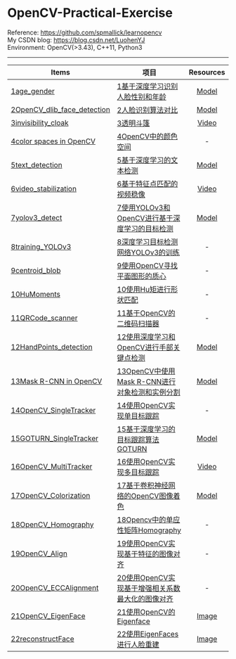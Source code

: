 # OpenCV-Practical-Exercise
Reference: https://github.com/spmallick/learnopencv  
My CSDN blog: https://blog.csdn.net/LuohenYJ  
Environment: OpenCV(>3.43), C++11, Python3

---------------------------
|Items|项目|Resources|
|------|------|:------:|
|[1age_gender](https://www.learnopencv.com/age-gender-classification-using-opencv-deep-learning-c-python/)|[1基于深度学习识别人脸性别和年龄](https://blog.csdn.net/LuohenYJ/article/details/88134634)|[Model](https://github.com/luohenyueji/OpenCV-Model-ZOO/tree/master/OpenCV-Practical-Exercise-Model)|
|[2OpenCV_dlib_face_detection](https://www.learnopencv.com/face-detection-opencv-dlib-and-deep-learning-c-python/)|[2人脸识别算法对比](https://blog.csdn.net/LuohenYJ/article/details/88183455)|[Model](https://github.com/luohenyueji/OpenCV-Model-ZOO/tree/master/OpenCV-Practical-Exercise-Model)|
|[3invisibility_cloak](https://www.learnopencv.com/invisibility-cloak-using-color-detection-and-segmentation-with-opencv/)|[3透明斗篷](https://blog.csdn.net/LuohenYJ/article/details/88218789)|[Video](https://github.com/luohenyueji/OpenCV-ML-Model/tree/master/OpenCV-Practical-Exercise-Model/videos)|
|[4color spaces in OpenCV](https://www.learnopencv.com/color-spaces-in-opencv-cpp-python/)|[4OpenCV中的颜色空间](https://blog.csdn.net/LuohenYJ/article/details/88237008)|-|
|[5text_detection](https://www.learnopencv.com/deep-learning-based-text-detection-using-opencv-c-python/)|[5基于深度学习的文本检测](https://blog.csdn.net/LuohenYJ/article/details/88248984)|[Model](https://github.com/luohenyueji/OpenCV-Model-ZOO/tree/master/OpenCV-Practical-Exercise-Model)|
|[6video_stabilization](https://www.learnopencv.com/video-stabilization-using-point-feature-matching-in-opencv/)|[6基于特征点匹配的视频稳像](https://blog.csdn.net/LuohenYJ/article/details/88355444)|[Video](https://github.com/luohenyueji/OpenCV-ML-Model/tree/master/OpenCV-Practical-Exercise-Model/videos)|
|[7yolov3_detect](https://www.learnopencv.com/deep-learning-based-object-detection-using-yolov3-with-opencv-python-c/)|[7使用YOLOv3和OpenCV进行基于深度学习的目标检测](https://blog.csdn.net/LuohenYJ/article/details/88537253)|[Model](https://pjreddie.com/media/files/yolov3.weights)|
|[8training_YOLOv3](https://www.learnopencv.com/training-yolov3-deep-learning-based-custom-object-detector/)|[8深度学习目标检测网络YOLOv3的训练](https://blog.csdn.net/LuohenYJ/article/details/88581335)|-|
|[9centroid_blob](https://www.learnopencv.com/find-center-of-blob-centroid-using-opencv-cpp-python/)|[9使用OpenCV寻找平面图形的质心](https://blog.csdn.net/LuohenYJ/article/details/88599334)|-|
|[10HuMoments](https://www.learnopencv.com/shape-matching-using-hu-moments-c-python/)|[10使用Hu矩进行形状匹配](https://blog.csdn.net/LuohenYJ/article/details/88603274)|-|
|[11QRCode_scanner](https://www.learnopencv.com/opencv-qr-code-scanner-c-and-python/)|[11基于OpenCV的二维码扫描器](https://blog.csdn.net/LuohenYJ/article/details/88663623)|-|
|[12HandPoints_detection](https://www.learnopencv.com/hand-keypoint-detection-using-deep-learning-and-opencv/)|[12使用深度学习和OpenCV进行手部关键点检测](https://blog.csdn.net/LuohenYJ/article/details/88849598)|[Model](http://posefs1.perception.cs.cmu.edu/OpenPose/models/hand/pose_iter_102000.caffemodel)|
|[13Mask R-CNN in OpenCV](https://www.learnopencv.com/deep-learning-based-object-detection-and-instance-segmentation-using-mask-r-cnn-in-opencv-python-c/)|[13OpenCV中使用Mask R-CNN进行对象检测和实例分割](https://blog.csdn.net/LuohenYJ/article/details/88978485)|[Model](http://download.tensorflow.org/models/object_detection/mask_rcnn_inception_v2_coco_2018_01_28.tar.gz)|
|[14OpenCV_SingleTracker](https://www.learnopencv.com/object-tracking-using-opencv-cpp-python/)|[14使用OpenCV实现单目标跟踪](https://blog.csdn.net/LuohenYJ/article/details/89029816)|-|
|[15GOTURN_SingleTracker](https://www.learnopencv.com/goturn-deep-learning-based-object-tracking/)|[15基于深度学习的目标跟踪算法GOTURN](https://blog.csdn.net/LuohenYJ/article/details/89083351)|[Model](https://github.com/spmallick/goturn-files)|
|[16OpenCV_MultiTracker](https://www.learnopencv.com/multitracker-multiple-object-tracking-using-opencv-c-python/)|[16使用OpenCV实现多目标跟踪](https://blog.csdn.net/LuohenYJ/article/details/89105370)|[Video](https://github.com/luohenyueji/OpenCV-ML-Model/tree/master/OpenCV-Practical-Exercise-Model/videos)|
|[17OpenCV_Colorization](https://www.learnopencv.com/convolutional-neural-network-based-image-colorization-using-opencv/)|[17基于卷积神经网络的OpenCV图像着色](https://blog.csdn.net/LuohenYJ/article/details/89186195)|[Model](https://people.eecs.berkeley.edu/~rich.zhang/projects/2016_colorization/files/demo_v2/)|
|[18OpenCV_Homography](https://www.learnopencv.com/homography-examples-using-opencv-python-c/)|[18Opencv中的单应性矩阵Homography](https://blog.csdn.net/LuohenYJ/article/details/89334249)|-|
|[19OpenCV_Align](https://www.learnopencv.com/image-alignment-feature-based-using-opencv-c-python/)|[19使用OpenCV实现基于特征的图像对齐](https://blog.csdn.net/LuohenYJ/article/details/89351966)|-|
|[20OpenCV_ECCAlignment](https://www.learnopencv.com/image-alignment-ecc-in-opencv-c-python/)|[20使用OpenCV实现基于增强相关系数最大化的图像对齐](https://blog.csdn.net/LuohenYJ/article/details/89455660)|-|
|[21OpenCV_EigenFace](https://www.learnopencv.com/eigenface-using-opencv-c-python/)|[21使用OpenCV的Eigenface](https://blog.csdn.net/LuohenYJ/article/details/89479531)|[Image](https://github.com/luohenyueji/OpenCV-ML-Model/tree/master/OpenCV-Practical-Exercise-Model/images)|
|[22reconstructFace](https://www.learnopencv.com/face-reconstruction-using-eigenfaces-cpp-python/)|[22使用EigenFaces进行人脸重建](https://blog.csdn.net/LuohenYJ/article/details/89496629)|[Image](http://mmlab.ie.cuhk.edu.hk/projects/CelebA.html)|
